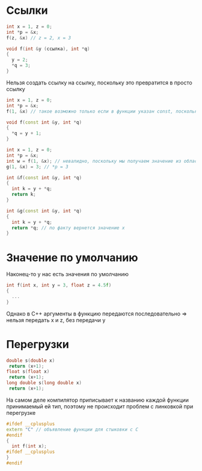 # Ссылки

```C++
int x = 1, z = 0;
int *p = &x;
f(z, &x) // z = 2, x = 3

void f(int &y (ссылка), int *q)
{
  y = 2;
  *q = 3;
}
```
Нельзя создать ссылку на ссылку, поскольку это превратится в просто ссылку
```C++
int x = 1, z = 0;
int *p = &x;
f(1, &x) // такое возможно только если в функции указан const, поскольку здесь создается объект типа x

void f(const int &y, int *q)
{
  *q = y + 1; 
}
```
```C++
int x = 1, z = 0;
int *p = &x;
int w = f(1, &x); // невалидно, поскольку мы получаем значение из области памяти, которая официально не используется
g(1, &x) = 3; // *p = 3

int &f(const int &y, int *q)
{
  int k = y + *q;
  return k;
}

int &g(const int &y, int *q)
{
  int k = y + *q;
  return *q; // по факту вернется значение x
}
```

# Значение по умолчанию

Наконец-то у нас есть значения по умолчанию 
```C++
int f(int x, int y = 3, float z = 4.5f)
{
  ...
}
```
Однако в C++ аргументы в функцию передаются последовательно => нельзя передать x и z, без передачи y

# Перегрузки

 ```C++
double s(double x)
  return (x+1);
float s(float x)
  return (x+1);
long double s(long double x)
  return (x+1);
```
На самом деле компилятор приписывает к названию каждой функции принимаемый ей тип, поэтому не происходит проблем с линковкой при перегрузке
```C++
#ifdef __cplusplus
extern "C" // объявление функции для стыковки с C
#endif
{
  int f(int x);
#ifdef __cplusplus
}
#endif
```
